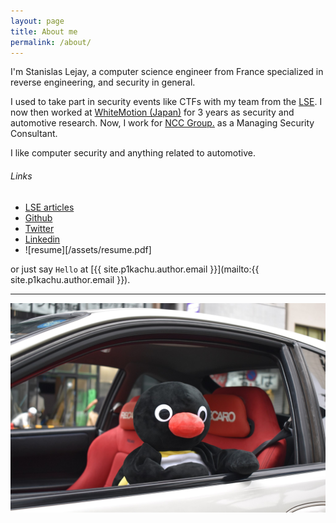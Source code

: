 ```yaml
---
layout: page
title: About me
permalink: /about/
---
```


I'm Stanislas Lejay, a computer science engineer from France specialized in
reverse engineering, and security in general.

I used to take part in security events like CTFs with my team from the
[LSE](http://www.lse.epita.fr). I now then worked at [WhiteMotion (Japan)](http://www.white-motion.com/) for 3 years as security and automotive research. Now, I work for [NCC Group.](https://www.nccgroup.com/jp/) as a Managing Security Consultant.

I like computer security and anything related to automotive.


###### Links

- [LSE articles][articles-lse]
- [Github][github]
- [Twitter][Twitter]
- [Linkedin][linkedin]
- ![resume][/assets/resume.pdf]

or just say `Hello` at [{{ site.p1kachu.author.email }}](mailto:{{ site.p1kachu.author.email }}).

--------------------------------------------------------------------------------

![logo](/assets/pingu.jpg)

[github]:    https://github.com/p1kachu
[twitter]:   https://twitter.com/0xp1kachu
[linkedin]:  https://fr.linkedin.com/in/p1kachu
[blog]:      https://blog.lse.epita.fr/
[ctf]:       https://ctf.lse.epita.fr/
[articles-lse]: https://blog.lse.epita.fr/authors/p1kachu/index.html

